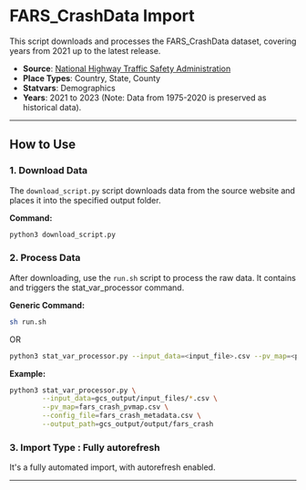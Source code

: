# FARS_CrashData Import

This script downloads and processes the FARS_CrashData dataset, covering years from 2021 up to the latest release.

- **Source**: [National Highway Traffic Safety Administration](https://www.nhtsa.gov/file-downloads?p=nhtsa/downloads/FARS/)
- **Place Types**: Country, State, County
- **Statvars**: Demographics
- **Years**: 2021 to 2023 (Note: Data from 1975-2020 is preserved as historical data).

---

## How to Use

### 1. Download Data

The `download_script.py` script downloads data from the source website and places it into the specified output folder.

**Command:**
```bash
python3 download_script.py
```


### 2. Process Data

After downloading, use the `run.sh` script to process the raw data. It contains and triggers the stat_var_processor command.

**Generic Command:**
```bash
sh run.sh
```
OR
```bash
python3 stat_var_processor.py --input_data=<input_file>.csv --pv_map=<pvmap_file>.csv --config=<metadata_file>.csv --output_path=<output_path>
```

**Example:**
```bash
python3 stat_var_processor.py \
        --input_data=gcs_output/input_files/*.csv \
        --pv_map=fars_crash_pvmap.csv \
        --config_file=fars_crash_metadata.csv \
        --output_path=gcs_output/output/fars_crash
```
### 3. Import Type : Fully autorefresh

It's a fully automated import, with autorefresh enabled.

---

